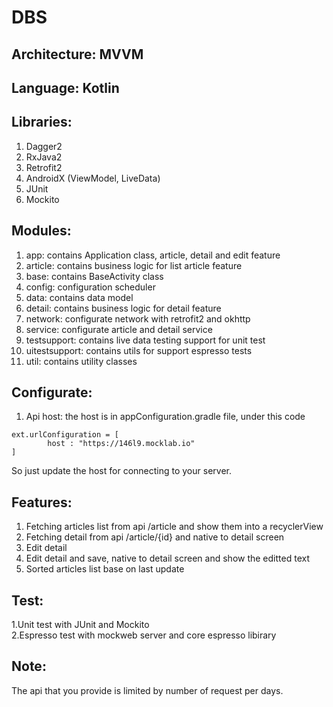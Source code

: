 # DBS
## Architecture: MVVM

## Language: Kotlin

## Libraries:
1. Dagger2
2. RxJava2
3. Retrofit2
4. AndroidX (ViewModel, LiveData)
5. JUnit
6. Mockito

## Modules:
1. app: contains Application class, article, detail and edit feature
2. article: contains business logic for list article feature
3. base: contains BaseActivity class
4. config: configuration scheduler
5. data: contains data model
6. detail: contains business logic for detail feature
7. network: configurate network with retrofit2 and okhttp
8. service: configurate article and detail service
9. testsupport: contains live data testing support for unit test
10. uitestsupport: contains utils for support espresso tests
11. util: contains utility classes

## Configurate:
1. Api host: the host is in appConfiguration.gradle file, under this code
```
ext.urlConfiguration = [
        host : "https://146l9.mocklab.io"
]
```
So just update the host for connecting to your server.

## Features:
1. Fetching articles list from api /article and show them into a recyclerView
2. Fetching detail from api /article/{id} and native to detail screen
3. Edit detail
4. Edit detail and save, native to detail screen and show the editted text
5. Sorted articles list base on last update

## Test:
1.Unit test with JUnit and Mockito  
2.Espresso test with mockweb server and core espresso libirary

## Note:
The api that you provide is limited by number of request per days.
